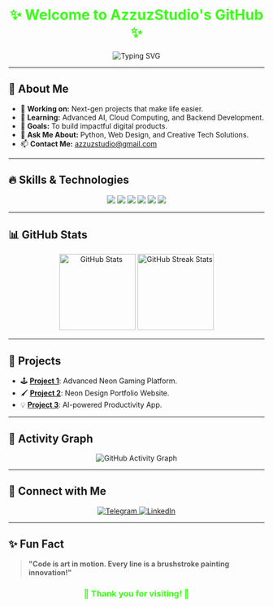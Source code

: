 <!-- Neon Light Themed Profile for AzzuzStudio -->

<h1 align="center" style="color: #39ff14;">✨ Welcome to AzzuzStudio's GitHub ✨</h1>

<p align="center">
  <img src="https://readme-typing-svg.herokuapp.com?font=Fira+Code&size=25&pause=1000&color=39FF14&center=true&vCenter=true&width=435&lines=Developer+%7C+Innovator+%7C+Creator" alt="Typing SVG">
</p>

---

## 🌟 **About Me**

- 🔭 **Working on:** Next-gen projects that make life easier.
- 🌱 **Learning:** Advanced AI, Cloud Computing, and Backend Development.
- 🎯 **Goals:** To build impactful digital products.
- 💬 **Ask Me About:** Python, Web Design, and Creative Tech Solutions.
- 📫 **Contact Me:** [azzuzstudio@gmail.com](mailto:azzuzstudio@gmail.com)

---

## 🔥 **Skills & Technologies**

<div align="center">
  <img src="https://img.shields.io/badge/Python-3776AB?style=for-the-badge&logo=python&logoColor=white">
  <img src="https://img.shields.io/badge/JavaScript-F7DF1E?style=for-the-badge&logo=javascript&logoColor=black">
  <img src="https://img.shields.io/badge/HTML-E34F26?style=for-the-badge&logo=html5&logoColor=white">
  <img src="https://img.shields.io/badge/CSS-1572B6?style=for-the-badge&logo=css3&logoColor=white">
  <img src="https://img.shields.io/badge/React-61DAFB?style=for-the-badge&logo=react&logoColor=black">
  <img src="https://img.shields.io/badge/Git-F05032?style=for-the-badge&logo=git&logoColor=white">
</div>

---

## 📊 **GitHub Stats**

<div align="center">
  <img src="https://github-readme-stats.vercel.app/api?username=AzzuzStudio&show_icons=true&theme=radical" alt="GitHub Stats" height="150">
  <img src="https://github-readme-streak-stats.herokuapp.com/?user=AzzuzStudio&theme=radical" alt="GitHub Streak Stats" height="150">
</div>

---

## 🚀 **Projects**

- 🕹️ **[Project 1](#)**: Advanced Neon Gaming Platform.
- 🖌️ **[Project 2](#)**: Neon Design Portfolio Website.
- 💡 **[Project 3](#)**: AI-powered Productivity App.

---

## 🌈 **Activity Graph**

<p align="center">
  <img src="https://github-readme-activity-graph.cyclic.app/graph?username=AzzuzStudio&theme=neon-palenight" alt="GitHub Activity Graph">
</p>

---

## 🤝 **Connect with Me**

<div align="center">
  <a href="https://t.me/AzzuzStudio" target="_blank">
    <img src="https://img.shields.io/badge/Telegram-2CA5E0?style=for-the-badge&logo=telegram&logoColor=white" alt="Telegram">
  </a>
  <a href="https://linkedin.com" target="_blank">
    <img src="https://img.shields.io/badge/LinkedIn-0077B5?style=for-the-badge&logo=linkedin&logoColor=white" alt="LinkedIn">
  </a>
</div>

---

## ✨ **Fun Fact**

> **"Code is art in motion. Every line is a brushstroke painting innovation!"**

<h3 align="center" style="color: #39ff14;">🌟 Thank you for visiting! 🌟</h3>
